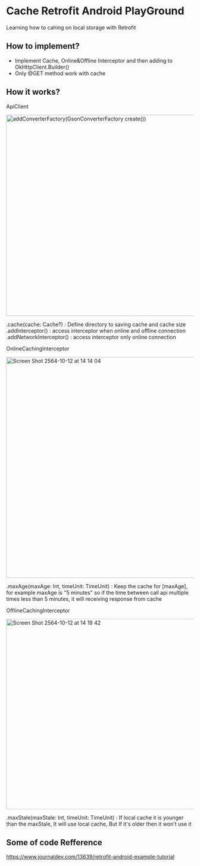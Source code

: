# Cache Retrofit Android PlayGround

Learning how to cahing on local storage with Retrofit 

## How to implement? 
- Implement Cache, Online&Offline Interceptor and then adding to OkHttpClient.Builder()
- Only @GET method work with cache

## How it works?

ApiClient

<img width="540" alt="addConverterFactory(GsonConverterFactory create())" src="https://user-images.githubusercontent.com/35954605/136907984-1b029cbe-090c-473d-967a-3d5c051fdcea.png">

.cache(cache: Cache?) : Define directory to saving cache and cache size
.addInterceptor() : access interceptor when online and offline connection
.addNetworkInterceptor() : access interceptor only online connection

OnlineCachingInterceptor

<img width="593" alt="Screen Shot 2564-10-12 at 14 14 04" src="https://user-images.githubusercontent.com/35954605/136909222-dbba8003-279f-4db6-acc5-419ff496f08e.png">

.maxAge(maxAge: Int, timeUnit: TimeUnit) : Keep the cache for [maxAge], for example maxAge is "5 minutes" so if the time between call api multiple times less than 5 minutes, it will receiving response from cache

OfflineCachingInterceptor

<img width="511" alt="Screen Shot 2564-10-12 at 14 19 42" src="https://user-images.githubusercontent.com/35954605/136909937-d1ed8144-4d53-4547-8818-82c861f1e2d2.png">

.maxStale(maxStale: Int, timeUnit: TimeUnit) : If local cache it is younger than the maxStale, It will use local cache, But If it's older then it won't use it

## Some of code Refference 
https://www.journaldev.com/13639/retrofit-android-example-tutorial
